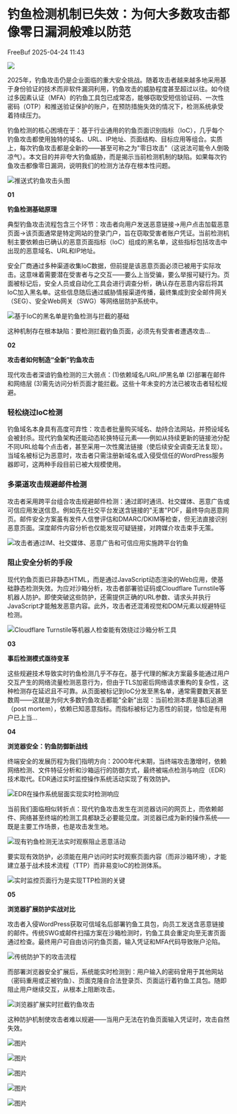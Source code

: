 #  钓鱼检测机制已失效：为何大多数攻击都像零日漏洞般难以防范   
 FreeBuf   2025-04-24 11:43  
  
![](https://mmbiz.qpic.cn/mmbiz_gif/qq5rfBadR38jUokdlWSNlAjmEsO1rzv3srXShFRuTKBGDwkj4gvYy34iajd6zQiaKl77Wsy9mjC0xBCRg0YgDIWg/640?wx_fmt=gif "")  
  
  
  
2025年，钓鱼攻击仍是企业面临的重大安全挑战。随着攻击者越来越多地采用基于身份验证的技术而非软件漏洞利用，钓鱼攻击的威胁程度甚至超过以往。如今绕过多因素认证（MFA）的钓鱼工具包已成常态，能够窃取受短信验证码、一次性密码（OTP）和推送验证保护的账户，在预防措施失效的情况下，检测系统承受着持续压力。  
  
  
钓鱼检测的核心困境在于：基于行业通用的钓鱼页面识别指标（IoC），几乎每个钓鱼攻击都使用独特的域名、URL、IP地址、页面结构、目标应用等组合。实质上，每次钓鱼攻击都是全新的——甚至可称之为"零日攻击"（这说法可能令人倒吸凉气）。本文目的并非夸大钓鱼威胁，而是揭示当前检测机制的缺陷。如果每次钓鱼攻击都像零日漏洞，说明我们的检测方法存在根本性问题。  
  
  
![推送式钓鱼攻击头图](https://mmbiz.qpic.cn/mmbiz_jpg/qq5rfBadR3ibFjsZ46S6ojRxlSh0AbogCPzhIQaJITEp4vrrflr4Jd2WsW9bHkvz23Xy25LIeibHvcE6p8mEz34A/640?wx_fmt=jpeg&from=appmsg "")  
  
  
**01**  
  
  
  
**钓鱼检测基础原理**  
  
  
典型钓鱼攻击流程包含三个环节：攻击者向用户发送恶意链接→用户点击加载恶意页面→该页面通常是特定网站的登录门户，旨在窃取受害者账户凭证。当前检测机制主要依赖由已确认的恶意页面指标（IoC）组成的黑名单，这些指标包括攻击中出现的恶意域名、URL和IP地址。  
  
  
安全厂商通过多种渠道收集IoC数据，但前提是该恶意页面必须已被用于实际攻击。这意味着需要潜在受害者与之交互——要么上当受骗，要么举报可疑行为。页面被标记后，安全人员或自动化工具会进行调查分析，确认存在恶意内容后将其IoC加入黑名单。这些信息随后通过威胁情报渠道传播，最终集成到安全邮件网关（SEG）、安全Web网关（SWG）等网络层防护系统中。  
  
  
![基于IoC的黑名单是钓鱼检测与拦截的基础](https://mmbiz.qpic.cn/mmbiz_jpg/qq5rfBadR3ibFjsZ46S6ojRxlSh0AbogCicKfs1EPamGoOTbye1ic3c5yic9OibYV4VyibDPibMbLzSXq7XXZNyp5feEA/640?wx_fmt=jpeg&from=appmsg "")  
  
  
这种机制存在根本缺陷：要检测拦截钓鱼页面，必须先有受害者遭遇攻击...  
  
  
**02**  
  
  
  
**攻击者如何制造“全新”钓鱼攻击**  
  
  
现代攻击者深谙钓鱼检测的三大弱点：(1)依赖域名/URL/IP黑名单 (2)部署在邮件和网络层 (3)需先访问分析页面才能拦截。这些十年未变的方法已被攻击者轻松规避。  
  
### 轻松绕过IoC检测  
  
  
钓鱼域名本身具有高度可弃性：攻击者批量购买域名、劫持合法网站，并预设域名会被封杀。现代钓鱼架构还能动态轮换特征元素——例如从持续更新的链接池分配不同URL给每个点击者，甚至采用一次性魔法链接（使后续安全调查无法复现）。当域名被标记为恶意时，攻击者只需注册新域名或入侵受信任的WordPress服务器即可，这两种手段目前已被大规模使用。  
  
### 多渠道攻击规避邮件检测  
  
  
攻击者采用跨平台组合攻击规避邮件检测：通过即时通讯、社交媒体、恶意广告或可信应用发送信息。例如先在社交平台发送含链接的"无害"PDF，最终导向恶意网页。邮件安全方案虽有发件人信誉评估和DMARC/DKIM等检查，但无法直接识别恶意页面。深度邮件内容分析也仅能发现可疑链接，对跨媒介攻击束手无策。  
  
  
![攻击者通过IM、社交媒体、恶意广告和可信应用实施跨平台钓鱼](https://mmbiz.qpic.cn/mmbiz_jpg/qq5rfBadR3ibFjsZ46S6ojRxlSh0AbogCkFp56R37ia2LkUwreSib9oNC497xpZqDMrib8zpEFJa9AIwkwcicOibiccDw/640?wx_fmt=jpeg&from=appmsg "")  
  
### 阻止安全分析的手段  
  
  
现代钓鱼页面已非静态HTML，而是通过JavaScript动态渲染的Web应用，使基础静态检测失效。为应对沙箱分析，攻击者部署验证码或Cloudflare Turnstile等机器人防护。即使突破这些防护，还需提供正确的URL参数、请求头并执行JavaScript才能触发恶意内容。此外，攻击者还混淆视觉和DOM元素以规避特征检测。  
  
  
![Cloudflare Turnstile等机器人检查能有效绕过沙箱分析工具](https://mmbiz.qpic.cn/mmbiz_jpg/qq5rfBadR3ibFjsZ46S6ojRxlSh0AbogCuQgDRM6HuFDVGqzXnOic3Kt0bh4fDd8xm74YTkzWdkYqVOwedzhrialA/640?wx_fmt=jpeg&from=appmsg "")  
  
  
**03**  
  
  
  
**事后检测模式亟待变革**  
  
  
这些规避技术导致实时钓鱼检测几乎不存在。基于代理的解决方案最多能通过用户交互产生的网络流量检测恶意行为，但由于TLS加密后网络请求重构的复杂性，这种检测存在延迟且不可靠。从页面被标记到IoC分发至黑名单，通常需要数天甚至数周——这就是为何大多数钓鱼攻击都能"全新"出现：当前检测本质是事后追溯（post mortem），依赖已知恶意指标。而指标被标记为恶性的前提，恰恰是有用户已上当...  
  
  
**04**  
  
  
  
**浏览器安全：钓鱼防御新战线**  
  
  
终端安全的发展历程为我们指明方向：2000年代末期，当终端攻击激增时，依赖网络检测、文件特征分析和沙箱运行的防御方式，最终被端点检测与响应（EDR）技术取代。EDR通过实时监控操作系统活动实现了有效防护。  
  
  
![EDR在操作系统层面实现实时检测响应](https://mmbiz.qpic.cn/mmbiz_jpg/qq5rfBadR3ibFjsZ46S6ojRxlSh0AbogC2Itu08MCaRtrorHy8HlZ4zfWz0qAOCXyGxwUpZEz4ywg6Cu7mSVPNw/640?wx_fmt=jpeg&from=appmsg "")  
  
  
当前我们面临相似转折点：现代钓鱼攻击发生在浏览器访问的网页上，而依赖邮件、网络甚至终端的检测工具都缺乏必要能见度。浏览器已成为新的操作系统——既是主要工作场景，也是攻击发生地。  
  
  
![现有钓鱼检测无法实时观察阻止恶意活动](https://mmbiz.qpic.cn/mmbiz_jpg/qq5rfBadR3ibFjsZ46S6ojRxlSh0AbogCsmXzgDf0HtpDyFzLW2mDiaAtiadYuaWteiaa17hdAWuBicE2SPG29WLVZQ/640?wx_fmt=jpeg&from=appmsg "")  
  
  
要实现有效防护，必须能在用户访问时实时观察页面内容（而非沙箱环境），才能建立基于战术技术流程（TTP）而非易变IoC的检测体系。  
  
  
![实时监控页面行为是实现TTP检测的关键](https://mmbiz.qpic.cn/mmbiz_jpg/qq5rfBadR3ibFjsZ46S6ojRxlSh0AbogCVYqt5g6iaylVW4tKwFGDc1d0vrqbjQO6olCwAgZddusOufTWfxawNYw/640?wx_fmt=jpeg&from=appmsg "")  
  
  
**05**  
  
  
  
**浏览器扩展防护实战对比**  
  
  
攻击者入侵WordPress获取可信域名后部署钓鱼工具包，向员工发送含恶意链接的邮件。传统SWG或邮件扫描方案在沙箱检测时，钓鱼工具会重定向至无害页面通过检查。最终用户可自由访问钓鱼页面，输入凭证和MFA代码导致账户沦陷。  
  
  
![传统防护下的攻击流程](https://mmbiz.qpic.cn/mmbiz_jpg/qq5rfBadR3ibFjsZ46S6ojRxlSh0AbogCVKc1lQMpWpUIb98IAicIaLbvousGCy9r1rg4qiahJkZ3VEE4BVlLmh2w/640?wx_fmt=jpeg&from=appmsg "")  
  
  
而部署浏览器安全扩展后，系统能实时检测到：用户输入的密码曾用于其他网站（密码重用或正被钓鱼）、页面克隆自合法登录页、页面运行着钓鱼工具包。随即阻止用户继续交互，从根本上阻断攻击。  
  
  
![浏览器扩展实时拦截钓鱼攻击](https://mmbiz.qpic.cn/mmbiz_jpg/qq5rfBadR3ibFjsZ46S6ojRxlSh0AbogCJYCKhqRc6pOHYaKZ2cNYvN6pKKkaGEKWHE3GqaNUjsbObIjqhnjaQg/640?wx_fmt=jpeg&from=appmsg "")  
  
  
这种防护机制使攻击者难以规避——当用户无法在钓鱼页面输入凭证时，攻击自然失效。  
  
  
![图片](https://mmbiz.qpic.cn/mmbiz_gif/qq5rfBadR39ibFdyjP3Qp8CEJxFWljbW1y91mvSZuxibf3Q3g2rJ32FNzoYfx4yaBmWbfwcRaNicuMo3AxIck2bCw/640?wx_fmt=gif&from=appmsg&wxfrom=5&wx_lazy=1&tp=webp "")  
  
  
  
[](https://mp.weixin.qq.com/s?__biz=MjM5NjA0NjgyMA==&mid=2651319086&idx=1&sn=e2ff862babd7662c4fa06b0e069c03f2&scene=21#wechat_redirect)  
  
[](https://mp.weixin.qq.com/s?__biz=MjM5NjA0NjgyMA==&mid=2651319171&idx=2&sn=9ae825f6633d32e60f1f2474c29e4e20&scene=21#wechat_redirect)  
  
[](https://mp.weixin.qq.com/s?__biz=MjM5NjA0NjgyMA==&mid=2651319257&idx=1&sn=a603c646a53e3a242a2e79faf4f06239&scene=21#wechat_redirect)  
  
  
  
  
  
  
![图片](https://mmbiz.qpic.cn/mmbiz_png/qq5rfBadR39ibFdyjP3Qp8CEJxFWljbW1uEIoRxNoqa17tBBrodHPbOERbZXdjFvNZC5uz0HtCfKbKx3o3XarGQ/640?wx_fmt=other&from=appmsg&wxfrom=5&wx_lazy=1&wx_co=1&tp=webp "")  
  
  
  
  
  
  
  
  
  
![图片](https://mmbiz.qpic.cn/mmbiz_jpg/qq5rfBadR3icFibibPIGEfXsibI0C3or4BS5KDnCKUfVLVQGsc9BiaQTUsrwzfcianumzeLVcmibOmm2FzUqef2V6WPQQ/640?wx_fmt=other&from=appmsg&wxfrom=5&wx_lazy=1&wx_co=1&tp=webp "")  
  
  
  
  
  
![图片](https://mmbiz.qpic.cn/mmbiz_gif/qq5rfBadR38mFMbqsUOVbBDicib7jSu7FfibBxO3LTiafGpMPic7a01jnxbnwOtajXvq5j2piaII2Knau7Av5Kxvp2wA/640?wx_fmt=gif&from=appmsg&wxfrom=5&wx_lazy=1&tp=webp "")  
  
![图片](https://mmbiz.qpic.cn/mmbiz_gif/qq5rfBadR3icF8RMnJbsqatMibR6OicVrUDaz0fyxNtBDpPlLfibJZILzHQcwaKkb4ia57xAShIJfQ54HjOG1oPXBew/640?wx_fmt=gif&wxfrom=5&wx_lazy=1&tp=webp "")  
  
